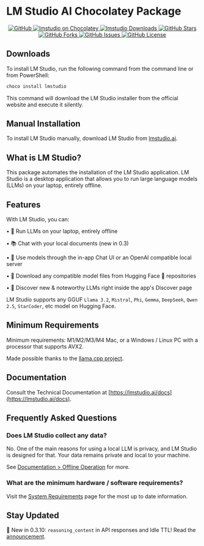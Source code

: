 # LM Studio AI Chocolatey Package

<div align="center">
  <a href="https://github.com/MKAbuMattar/lm-studio-chocolatey-package">
    <img src="https://img.shields.io/badge/github-%23181717.svg?style=for-the-badge&logo=github&logoColor=white" alt="GitHub"/>
  </a>
  <a href="https://community.chocolatey.org/packages/lmstudio">
    <img src="https://img.shields.io/chocolatey/v/lmstudio?color=blue&label=chocolatey&logo=chocolatey&style=for-the-badge" alt="lmstudio on Chocolatey"/>
  </a>
  <a href="https://community.chocolatey.org/packages/lmstudio">
    <img src="https://img.shields.io/chocolatey/dt/lmstudio?color=blue&label=chocolatey&logo=chocolatey&style=for-the-badge" alt="lmstudio Downloads"/>
  </a>
  <a href="https://github.com/MKAbuMattar/lm-studio-chocolatey-package/stargazers">
    <img src="https://img.shields.io/github/stars/MKAbuMattar/lm-studio-chocolatey-package.svg?style=for-the-badge" alt="GitHub Stars"/>
  </a>
  <a href="https://github.com/MKAbuMattar/lm-studio-chocolatey-package/forks">
    <img src="https://img.shields.io/github/forks/MKAbuMattar/lm-studio-chocolatey-package.svg?style=for-the-badge" alt="GitHub Forks"/>
  </a>
  <a href="https://github.com/MKAbuMattar/lm-studio-chocolatey-package/issues">
    <img src="https://img.shields.io/github/issues/MKAbuMattar/lm-studio-chocolatey-package.svg?style=for-the-badge" alt="GitHub Issues"/>
  </a>
  <a href="LICENSE">
    <img src="https://img.shields.io/github/license/MKAbuMattar/lm-studio-chocolatey-package.svg?style=for-the-badge" alt="GitHub License"/>
  </a>
</div>

## Downloads

To install LM Studio, run the following command from the command line or from PowerShell:

```powershell
choco install lmstudio
```

This command will download the LM Studio installer from the official website and execute it silently.

## Manual Installation

To install LM Studio manually, download LM Studio from [lmstudio.ai](https://lmstudio.ai/).

## What is LM Studio?

This package automates the installation of the LM Studio application. LM Studio is a desktop application that allows you to run large language models (LLMs) on your laptop, entirely offline.

## Features

With LM Studio, you can:

• 🤖 Run LLMs on your laptop, entirely offline

• 📚 Chat with your local documents (new in 0.3)

• 👾 Use models through the in-app Chat UI or an OpenAI compatible local server

• 📂 Download any compatible model files from Hugging Face 🤗 repositories

• 🔭 Discover new & noteworthy LLMs right inside the app's Discover page

LM Studio supports any GGUF `Llama 3.2`, `Mistral`, `Phi`, `Gemma`, `DeepSeek`, `Qwen 2.5`, `StarCoder`, etc model on Hugging Face.

## Minimum Requirements

Minimum requirements: M1/M2/M3/M4 Mac, or a Windows / Linux PC with a processor that supports AVX2.

Made possible thanks to the [llama.cpp project](https://github.com/ggerganov/llama.cpp).

## Documentation

Consult the Technical Documentation at [https://lmstudio.ai/docs](https://lmstudio.ai/docs).

## Frequently Asked Questions

### **Does LM Studio collect any data?**

No. One of the main reasons for using a local LLM is privacy, and LM Studio is designed for that. Your data remains private and local to your machine.

See [Documentation > Offline Operation](https://lmstudio.ai/docs/offline) for more.

### **What are the minimum hardware / software requirements?**

Visit the [System Requirements](https://lmstudio.ai/docs/system-requirements) page for the most up to date information.

## Stay Updated

🚀 New in 0.3.10: `reasoning_content` in API responses and Idle TTL! Read the [announcement](https://lmstudio.ai/blog/lmstudio-v0.3.10).
